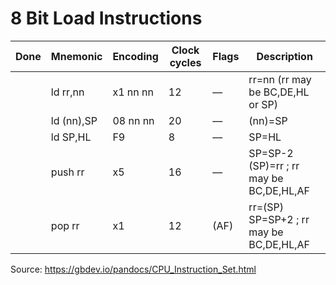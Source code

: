 # 8 Bit Load Instructions

| **Done** | **Mnemonic** | **Encoding** | **Clock cycles** | **Flags** | **Description**                          |
|----------|--------------|--------------|------------------|-----------|------------------------------------------|
|          | ld   rr,nn   | x1 nn nn     | 12               | ––        | rr=nn (rr may be BC,DE,HL or SP)         |
|          | ld   (nn),SP | 08 nn nn     | 20               | ––        | (nn)=SP                                  |
|          | ld   SP,HL   | F9           | 8                | ––        | SP=HL                                    |
|          | push rr      | x5           | 16               | ––        | SP=SP-2  (SP)=rr ; rr may be BC,DE,HL,AF |
|          | pop  rr      | x1           | 12               | (AF)      | rr=(SP)  SP=SP+2 ; rr may be BC,DE,HL,AF |

Source: https://gbdev.io/pandocs/CPU_Instruction_Set.html